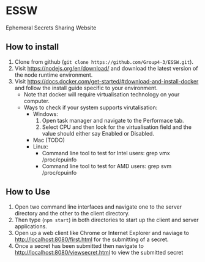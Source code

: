 # ESSW
Ephemeral Secrets Sharing Website

## How to install

1. Clone from github (`git clone https://github.com/Group4-3/ESSW.git`).
2. Visit <https://nodejs.org/en/download/> and download the latest version of the node runtime environment.
2. Visit <https://docs.docker.com/get-started/#download-and-install-docker> and follow the install guide specific to your environment.
	- Note that docker will require virtualisation technology on your computer.
	- Ways to check if your system supports virutalisation:
		- Windows:
			1. Open task manager and navigate to the Performace tab.
			2. Select CPU and then look for the virtualisation field and the value should either say Enabled or Disabled.
		- Mac (TODO)
		- Linux:
			- Command line tool to test for Intel users: grep vmx /proc/cpuinfo
			- Command line tool to test for AMD users: grep svm /proc/cpuinfo
## How to Use

1. Open two command line interfaces and navigate one to the server directory and the other to the client directory.
2. Then type (`npm start`) in both directories to start up the client and server applications.
3. Open up a web client like Chrome or Internet Explorer and naviage to <http://localhost:8080/first.html> for the submitting of a secret.
4. Once a secret has been submitted then navigate to <http://localhost:8080/viewsecret.html> to view the submitted secret
